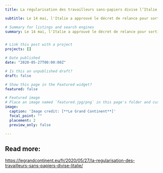 ```yaml
---
title: La régularisation des travailleurs sans-papiers divise l’Italie

subtitle: Le 14 mai, l'Italie a approuvé le décret de relance pour sortir de l'impasse économique causée par l'épidémie de Covid-19. Le décret prévoit des changements importants dans les secteurs de l'agriculture et des services sociaux et, en particulier, dans la régularisation des agriculteurs et des travailleurs sociaux sans-papiers. Cette solution a été largement débattue à travers toute la classe politique en raison de ses implications économiques et en matière de droits de l’Homme.

# Summary for listings and search engines
summary: Le 14 mai, l'Italie a approuvé le décret de relance pour sortir de l'impasse économique causée par l'épidémie de Covid-19. Le décret prévoit des changements importants dans les secteurs de l'agriculture et des services sociaux et, en particulier, dans la régularisation des agriculteurs et des travailleurs sociaux sans-papiers. 


# Link this post with a project
projects: []

# Date published
date: "2020-05-27T00:00:00Z"

# Is this an unpublished draft?
draft: false

# Show this page in the Featured widget?
featured: false

# Featured image
# Place an image named `featured.jpg/png` in this page's folder and customize its options here.
image:
  caption: 'Image credit: [**Le Grand Continent**]'
  focal_point: ""
  placement: 2
  preview_only: false

---
```


## Read more:
https://legrandcontinent.eu/fr/2020/05/27/la-regularisation-des-travailleurs-sans-papiers-divise-litalie/
